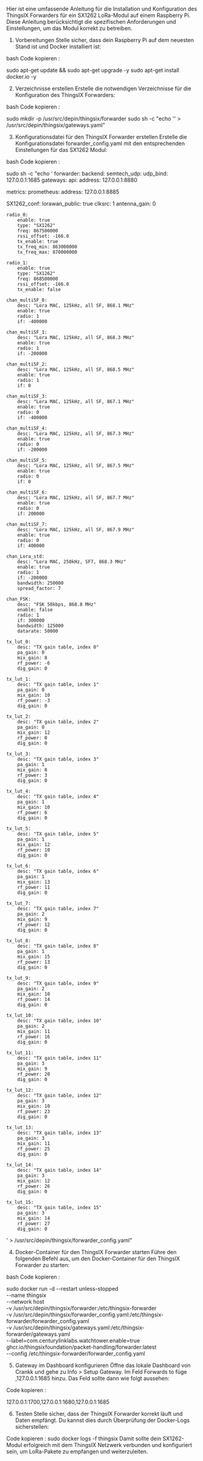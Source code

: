 Hier ist eine umfassende Anleitung für die Installation und Konfiguration des ThingsIX Forwarders für ein SX1262 LoRa-Modul auf einem Raspberry Pi. Diese Anleitung berücksichtigt die spezifischen Anforderungen und Einstellungen, um das Modul korrekt zu betreiben.

1. Vorbereitungen
   Stelle sicher, dass dein Raspberry Pi auf dem neuesten Stand ist und Docker installiert ist:

bash Code kopieren :

sudo apt-get update && sudo apt-get upgrade -y
sudo apt-get install docker.io -y


2. Verzeichnisse erstellen 
   Erstelle die notwendigen Verzeichnisse für die Konfiguration des ThingsIX Forwarders:

bash Code kopieren :

sudo mkdir -p /usr/src/depin/thingsix/forwarder
sudo sh -c "echo '' > /usr/src/depin/thingsix/gateways.yaml"

3. Konfigurationsdatei für den ThingsIX Forwarder erstellen
   Erstelle die Konfigurationsdatei forwarder_config.yaml mit den entsprechenden Einstellungen für das SX1262 Modul:

bash Code kopieren : 

sudo sh -c "echo '
forwarder:
    backend:
        semtech_udp:
            udp_bind: 127.0.0.1:1685
    gateways:
        api:
            address: 127.0.0.1:8880

metrics:
    prometheus:
        address: 127.0.0.1:8885

SX1262_conf:
    lorawan_public: true
    clksrc: 1
    antenna_gain: 0

    radio_0:
        enable: true
        type: "SX1262"
        freq: 867500000
        rssi_offset: -166.0
        tx_enable: true
        tx_freq_min: 863000000
        tx_freq_max: 870000000

    radio_1:
        enable: true
        type: "SX1262"
        freq: 868500000
        rssi_offset: -166.0
        tx_enable: false

    chan_multiSF_0:
        desc: "Lora MAC, 125kHz, all SF, 868.1 MHz"
        enable: true
        radio: 1
        if: -400000

    chan_multiSF_1:
        desc: "Lora MAC, 125kHz, all SF, 868.3 MHz"
        enable: true
        radio: 1
        if: -200000

    chan_multiSF_2:
        desc: "Lora MAC, 125kHz, all SF, 868.5 MHz"
        enable: true
        radio: 1
        if: 0

    chan_multiSF_3:
        desc: "Lora MAC, 125kHz, all SF, 867.1 MHz"
        enable: true
        radio: 0
        if: -400000

    chan_multiSF_4:
        desc: "Lora MAC, 125kHz, all SF, 867.3 MHz"
        enable: true
        radio: 0
        if: -200000

    chan_multiSF_5:
        desc: "Lora MAC, 125kHz, all SF, 867.5 MHz"
        enable: true
        radio: 0
        if: 0

    chan_multiSF_6:
        desc: "Lora MAC, 125kHz, all SF, 867.7 MHz"
        enable: true
        radio: 0
        if: 200000

    chan_multiSF_7:
        desc: "Lora MAC, 125kHz, all SF, 867.9 MHz"
        enable: true
        radio: 0
        if: 400000

    chan_Lora_std:
        desc: "Lora MAC, 250kHz, SF7, 868.3 MHz"
        enable: true
        radio: 1
        if: -200000
        bandwidth: 250000
        spread_factor: 7

    chan_FSK:
        desc: "FSK 50kbps, 868.8 MHz"
        enable: false
        radio: 1
        if: 300000
        bandwidth: 125000
        datarate: 50000

    tx_lut_0:
        desc: "TX gain table, index 0"
        pa_gain: 0
        mix_gain: 8
        rf_power: -6
        dig_gain: 0

    tx_lut_1:
        desc: "TX gain table, index 1"
        pa_gain: 0
        mix_gain: 10
        rf_power: -3
        dig_gain: 0

    tx_lut_2:
        desc: "TX gain table, index 2"
        pa_gain: 0
        mix_gain: 12
        rf_power: 0
        dig_gain: 0

    tx_lut_3:
        desc: "TX gain table, index 3"
        pa_gain: 1
        mix_gain: 8
        rf_power: 3
        dig_gain: 0

    tx_lut_4:
        desc: "TX gain table, index 4"
        pa_gain: 1
        mix_gain: 10
        rf_power: 6
        dig_gain: 0

    tx_lut_5:
        desc: "TX gain table, index 5"
        pa_gain: 1
        mix_gain: 12
        rf_power: 10
        dig_gain: 0

    tx_lut_6:
        desc: "TX gain table, index 6"
        pa_gain: 1
        mix_gain: 13
        rf_power: 11
        dig_gain: 0

    tx_lut_7:
        desc: "TX gain table, index 7"
        pa_gain: 2
        mix_gain: 9
        rf_power: 12
        dig_gain: 0

    tx_lut_8:
        desc: "TX gain table, index 8"
        pa_gain: 1
        mix_gain: 15
        rf_power: 13
        dig_gain: 0

    tx_lut_9:
        desc: "TX gain table, index 9"
        pa_gain: 2
        mix_gain: 10
        rf_power: 14
        dig_gain: 0

    tx_lut_10:
        desc: "TX gain table, index 10"
        pa_gain: 2
        mix_gain: 11
        rf_power: 16
        dig_gain: 0

    tx_lut_11:
        desc: "TX gain table, index 11"
        pa_gain: 3
        mix_gain: 9
        rf_power: 20
        dig_gain: 0

    tx_lut_12:
        desc: "TX gain table, index 12"
        pa_gain: 3
        mix_gain: 10
        rf_power: 23
        dig_gain: 0

    tx_lut_13:
        desc: "TX gain table, index 13"
        pa_gain: 3
        mix_gain: 11
        rf_power: 25
        dig_gain: 0

    tx_lut_14:
        desc: "TX gain table, index 14"
        pa_gain: 3
        mix_gain: 12
        rf_power: 26
        dig_gain: 0

    tx_lut_15:
        desc: "TX gain table, index 15"
        pa_gain: 3
        mix_gain: 14
        rf_power: 27
        dig_gain: 0
' > /usr/src/depin/thingsix/forwarder_config.yaml"







4. Docker-Container für den ThingsIX Forwarder starten
   Führe den folgenden Befehl aus, um den Docker-Container für den ThingsIX Forwarder zu starten:

bash Code kopieren :

sudo docker run -d --restart unless-stopped  \
    --name thingsix \
    --network host \
    -v /usr/src/depin/thingsix/forwarder:/etc/thingsix-forwarder \
    -v /usr/src/depin/thingsix/forwarder_config.yaml:/etc/thingsix-forwarder/forwarder_config.yaml \
    -v /usr/src/depin/thingsix/gateways.yaml:/etc/thingsix-forwarder/gateways.yaml \
    --label=com.centurylinklabs.watchtower.enable=true \
    ghcr.io/thingsixfoundation/packet-handling/forwarder:latest \
    --config /etc/thingsix-forwarder/forwarder_config.yaml

    
5. Gateway im Dashboard konfigurieren
Öffne das lokale Dashboard von Crankk und gehe zu Info > Setup Gateway. Im Feld Forwards to füge ,127.0.0.1:1685 hinzu. Das Feld sollte dann wie folgt aussehen:


Code kopieren :

127.0.0.1:1700,127.0.0.1:1680,127.0.0.1:1685

6. Testen
   Stelle sicher, dass der ThingsIX Forwarder korrekt läuft und Daten empfängt. Du kannst dies durch Überprüfung der Docker-Logs sicherstellen:


Code kopieren : 
sudo docker logs -f thingsix
Damit sollte dein SX1262-Modul erfolgreich mit dem ThingsIX Netzwerk verbunden und konfiguriert sein, um LoRa-Pakete zu empfangen und weiterzuleiten.
